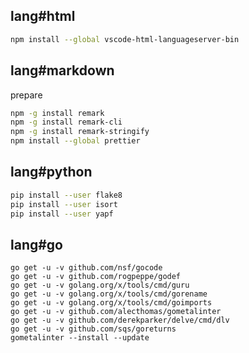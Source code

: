 
## lang#html

```sh
npm install --global vscode-html-languageserver-bin
```

## lang#markdown

prepare

```sh
npm -g install remark
npm -g install remark-cli
npm -g install remark-stringify
npm install --global prettier
```

## lang#python

```sh
pip install --user flake8
pip install --user isort
pip install --user yapf
```

## lang#go

```
go get -u -v github.com/nsf/gocode
go get -u -v github.com/rogpeppe/godef
go get -u -v golang.org/x/tools/cmd/guru
go get -u -v golang.org/x/tools/cmd/gorename
go get -u -v golang.org/x/tools/cmd/goimports
go get -u -v github.com/alecthomas/gometalinter
go get -u -v github.com/derekparker/delve/cmd/dlv
go get -u -v github.com/sqs/goreturns
gometalinter --install --update
```
